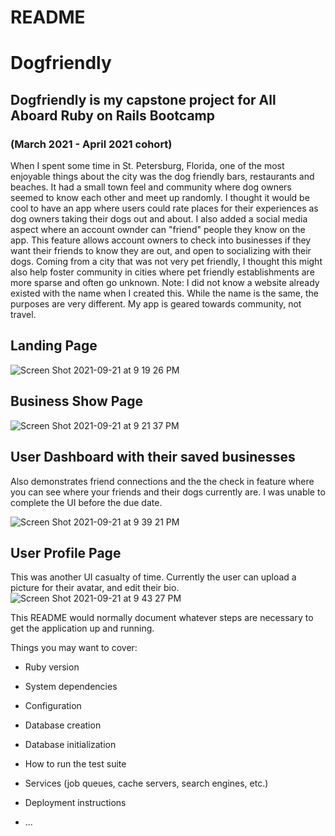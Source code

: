 # README

# Dogfriendly

## Dogfriendly is my capstone project for All Aboard Ruby on Rails Bootcamp 
### (March 2021 - April 2021 cohort)

When I spent some time in St. Petersburg, Florida, one of the most enjoyable things about the city was the dog friendly bars, restaurants and beaches.  It had a small town feel and community where dog owners seemed to know each other and meet up randomly.  I thought it would be cool to have an app where users could rate places for their experiences as dog owners taking their dogs out and about.  I also added a social media aspect where an account ownder can "friend" people they know on the app.  This feature allows account owners to check into businesses if they want their friends to know they are out, and open to socializing with their dogs.  Coming from a city that was not very pet friendly, I thought this might also help foster community in cities where pet friendly establishments are more sparse and often go unknown.  Note: I did not know a website already existed with the name when I created this.  While the name is the same, the purposes are very different.  My app is geared towards community, not travel.

## Landing Page

![Screen Shot 2021-09-21 at 9 19 26 PM](https://user-images.githubusercontent.com/20844376/134268471-afeb2cee-a88f-4e4e-a383-594b65c5b9cd.png)

## Business Show Page

![Screen Shot 2021-09-21 at 9 21 37 PM](https://user-images.githubusercontent.com/20844376/134268640-d32f787a-6f26-473c-aa77-95d87639e04a.png)

## User Dashboard with their saved businesses
Also demonstrates friend connections and the the check in feature where you can see where your friends and their dogs currently are.  I was unable to complete the UI before the due date.

![Screen Shot 2021-09-21 at 9 39 21 PM](https://user-images.githubusercontent.com/20844376/134269914-fe3077ff-b90f-4901-b5aa-3c087694679c.png)

## User Profile Page
This was another UI casualty of time.  Currently the user can upload a picture for their avatar, and edit their bio.
![Screen Shot 2021-09-21 at 9 43 27 PM](https://user-images.githubusercontent.com/20844376/134270257-71a8a3a4-b5f1-4dad-a037-affa3af93e3f.png)



This README would normally document whatever steps are necessary to get the
application up and running.

Things you may want to cover:

* Ruby version

* System dependencies

* Configuration

* Database creation

* Database initialization

* How to run the test suite

* Services (job queues, cache servers, search engines, etc.)

* Deployment instructions

* ...
